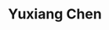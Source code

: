 ---
layout: page
title: Yuxiang Chen
description: Undergraduate Student (Chemistry)
img: assets/img/yuxiang_chen.jpeg
redirect: 
importance: 5
category: Undergraduate Students
horizontal: false
---